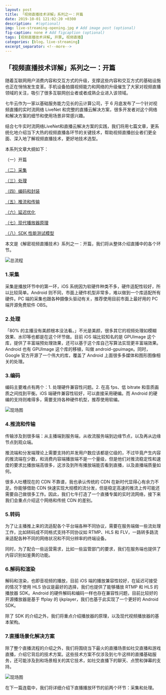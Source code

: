 ```yaml
---
layout: post
title: 「视频直播技术详解」系列之一：开篇
date: 2019-10-01 121:02:20 +0300
description:  #(optional)
img: live-streaming-opening.jpg # Add image post (optional)
fig-caption: none # Add figcaption (optional)
tags: [视频直播技术详解, 开票, 视频直播]
categories: [blog，live-streaming]
excerpt_separator: <!--more-->
---
```


## **「视频直播技术详解」系列之一：开篇**

随着互联网用户消费内容和交互方式的升级，支撑这些内容和交互方式的基础设施也正在悄悄发生变革。手机设备拍摄视频能力<!--more-->和网络的升级催生了大家对视频直播领域的关注，吸引了很多互联网创业者或者成熟企业进入该领域。

七牛云作为一家以基础服务能力见长的云计算公司，于 6 月底发布了一个针对视频直播的实时流网络 LiveNet 和完整的直播云解决方案，很多开发者对这个网络和解决方案的细节和使用场景非常感兴趣。

结合七牛实时流网络LiveNet和直播云解决方案的实践，我们将用七篇文章，更系统化地介绍当下大热的视频直播各环节的关键技术，帮助视频直播创业者们更全面、深入地了解视频直播技术，更好地技术选型。

本系列文章大纲如下：

（一）开篇

[（二）采集](https://wowfrank.github.io/live-streaming-collection/)

[（三）处理](https://wowfrank.github.io/live-streaming-proceed/)

[（四）编码和封装](https://wowfrank.github.io/live-streaming-code-and-encapsulation/)

[（五）推流和传输](https://wowfrank.github.io/live-streaming-push-and-transport/)

[（六）延迟优化](https://wowfrank.github.io/live-streaming-optimize-latency/)

[（七）现代播放器原理](https://wowfrank.github.io/live-streaming-theory-of-modern-player/)

[（八）SDK 性能测试模型](https://wowfrank.github.io/live-streaming-model-of-sdk-testing/)

本文是《解密视频直播技术》系列之一：开篇，我们将从整体介绍直播中的各个环节。

![总流程]({{site.baseurl}}/assets/img/live-streaming-opening.webp)

### **1.采集**

采集是播放环节中的第一环，iOS 系统因为软硬件种类不多，硬件适配性较好，所以比较简单。Android 则不同，市面上硬件机型非常多，难以做到一个库适配所有硬件。PC 端的采集也跟各种摄像头驱动有关，推荐使用目前市面上最好用的 PC 端开源免费软件 OBS。

### **2.处理**

「80% 的主播没有美颜根本没法看。」不光是美颜，很多其它的视频处理如模糊效果、水印等也都是在这个环节做。目前 iOS 端比较知名的是 GPUImage 这个库，提供了丰富端预处理效果，还可以基于这个库自己写算法实现更丰富端效果。Android 也有 GPUImage 这个库的移植，叫做 android-gpuimage。同时，Google 官方开源了一个伟大的库，覆盖了 Android 上面很多多媒体和图形图像相关的处理。

### **3.编码**

编码主要难点有两个：1. 处理硬件兼容性问题。2. 在高 fps、低 bitrate 和音质画质之间找到平衡。iOS 端硬件兼容性较好，可以直接采用硬编。而 Android 的硬编的支持则难得多，需要支持各种硬件机型，推荐使用软编。

![现场图]({{site.baseurl}}/assets/img/live-streaming-opening-1.webp)

### **4.推流和传输**

传输涉及到很多端：从主播端到服务端，从收流服务端到边缘节点，以及再从边缘节点到观众端。

推流端和分发端理论上需要支持的并发用户数应该都是亿级的，不过毕竟产生内容的推流端在少数，和消费内容端播放端不是一个量级，但是他们对推流稳定性和速度的要求比播放端高很多，这涉及到所有播放端能否看到直播，以及直播端质量如何。

很多人吐槽现在的 CDN 不靠谱，我也承认传统的 CDN 在新时代显得心有余力不足。你能够借助 CDN 快速实现大规模的流分发，但是稳定高速的推流上传可能还需要自己做很多工作。因此，我们七牛打造了一个直播专属的实时流网络，接下来我们会重点介绍这个网络和传统 CDN 的差别。

### **5.转码**

为了让主播推上来的流适配各个平台端各种不同协议，需要在服务端做一些流处理工作，比如转码成不同格式支持不同协议如 RTMP、HLS 和 FLV，一路转多路流来适配各种不同的网络状况和不同分辨率的终端设备。

同时，为了配合一些运营需求，比如一些监管部门的要求，我们在服务端也提供了内容识别如鉴黄的功能。

### **6.解码和渲染**

解码和渲染，也即音视频的播放，目前 iOS 端的播放兼容性较好，在延迟可接受的情况下使用 HLS 协议是最好的选择，我们也提供了能够播放 RTMP 和 HLS 的播放器 SDK。Android 的硬件解码和编码一样也存在兼容性问题，目前比较好的开源播放器是基于 ffplay 的 ijkplayer，我们也基于此实现了一个更好的 Android SDK。

除了 SDK 的介绍之外，我们将重点介绍播放器的原理，以及现代视频播放器的基本架构。

### **7.直播场景化解决方案**

除了整个直播流程的介绍之外，我们将围绕当下最火的直播场景如社交直播和游戏直播，介绍它背后的技术方案。这些技术方案不仅涉及到七牛这样的直播基础服务，还可能涉及到和场景相关的其它技术，如社交直播下的聊天、点赞和弹幕的支持。

![现场图]({{site.baseurl}}/assets/img/live-streaming-opening-2.webp)

在下一篇连载中，我们将详细介绍下直播播放环节的前两个环节：采集和处理。